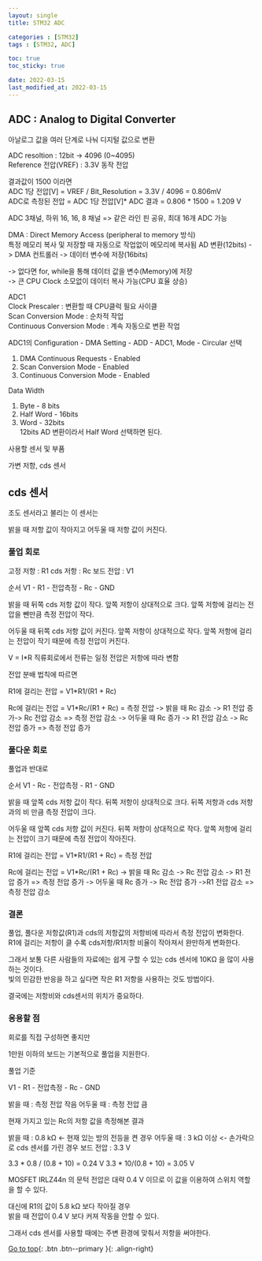 ```yaml
---
layout: single
title: STM32 ADC

categories : [STM32]
tags : [STM32, ADC]

toc: true
toc_sticky: true

date: 2022-03-15
last_modified_at: 2022-03-15
---
```


## ADC : Analog to Digital Converter

아날로그 값을 여러 단계로 나눠 디지털 값으로 변환


ADC resoltion : 12bit -> 4096 (0~4095)  
Reference 전압(VREF) : 3.3V 동작 전압  


결과값이 1500 이라면  
ADC 1당 전압[V] = VREF / Bit_Resolution = 3.3V / 4096 = 0.806mV  
ADC로 측정된 전압 = ADC 1당 전압[V]* ADC 결과 = 0.806 * 1500 = 1.209 V  


ADC 3채널, 하위 16, 16, 8 채널 => 같은 라인 핀 공유, 최대 16개 ADC 가능  

DMA : Direct Memory Access  (peripheral to memory 방식)   
특정 메모리 복사 및 저장할 때 자동으로 작업없이 메모리에 복사됨
AD 변환(12bits) -> DMA 컨트롤러 -> 데이터 변수에 저장(16bits)   

-> 없다면 for, while을 통해 데이터 값을 변수(Memory)에 저장  
-> 큰 CPU Clock 소모없이 데이터 복사 가능(CPU 효율 상승)  
  
ADC1  
Clock Prescaler : 변환할 때 CPU클럭 필요 사이클  
Scan Conversion Mode : 순차적 작업  
Continuous Conversion Mode : 계속 자동으로 변환 작업  
  
ADC1의 Configuration - DMA Setting - ADD - ADC1, 
Mode - Circular 선택  
1. DMA Continuous Requests    - Enabled  
2. Scan Conversion Mode       - Enabled  
3. Continuous Conversion Mode - Enabled  

Data Width 
1. Byte      - 8 bits  
2. Half Word - 16bits  
3. Word      - 32bits  
12bits AD 변환이라서 Half Word 선택하면 된다.  


사용할 센서 및 부품

가변 저항, cds 센서

## cds 센서

조도 센서라고 불리는 이 센서는 

밝을 때 저항 값이 작아지고 
어두울 때 저항 값이 커진다.


### 풀업 회로

고정 저항 : R1
cds 저항  : Rc
보드 전압 : V1

순서
V1 - R1 - 전압측정 - Rc - GND



밝을 때
뒤쪽 cds 저항 값이 작다.
앞쪽 저항이 상대적으로 크다.
앞쪽 저항에 걸리는 전압을 뺀만큼 측정 전압이 작다.


어두울 때
뒤쪽 cds 저항 값이 커진다.
앞쪽 저항이 상대적으로 작다.
앞쪽 저항에 걸리는 전압이 작기 때문에 측정 전압이 커진다.

V = I*R 
직류회로에서 전류는 일정
전압은 저항에 따라 변함

전압 분배 법칙에 따르면

R1에 걸리는 전압 = V1*R1/(R1 + Rc)

Rc에 걸리는 전압 = V1*Rc/(R1 + Rc) = 측정 전압
-> 밝을 때 Rc 감소 -> R1 전압 증가-> Rc 전압 감소 => 측정 전압 감소
-> 어두울 때 Rc 증가 -> R1 전압 감소 -> Rc 전압 증가 => 측정 전압 증가

### 풀다운 회로

풀업과 반대로

순서
V1 - Rc - 전압측정 - R1 - GND

밝을 때
앞쪽 cds 저항 값이 작다.
뒤쪽 저항이 상대적으로 크다.
뒤쪽 저항과 cds 저항과의 비 만큼 측정 전압이 크다.

어두울 때
앞쪽 cds 저항 값이 커진다.
뒤쪽 저항이 상대적으로 작다.
앞쪽 저항에 걸리는 전압이 크기 때문에 측정 전압이 작아진다.

R1에 걸리는 전압 = V1*R1/(R1 + Rc) = 측정 전압

Rc에 걸리는 전압 = V1*Rc/(R1 + Rc) 
-> 밝을 때 Rc 감소 -> Rc 전압 감소 -> R1 전압 증가 => 측정 전압 증가
-> 어두울 때 Rc 증가 -> Rc 전압 증가 ->R1 전압 감소 => 측정 전압 감소


### 결론

풀업, 풀다운 저항값(R1)과 cds의 저항값의 저항비에 따라서 측정 전압이 변화한다.  
R1에 걸리는 저항이 클 수록 cds저항/R1저항 비율이 작아져서 완만하게 변화한다.  

그래서 보통 다른 사람들의 자료에는 쉽게 구할 수 있는 cds 센서에 10KΩ 을 많이 사용하는 것이다.  
빛의 민감한 반응을 하고 싶다면 작은 R1 저항을 사용하는 것도 방법이다.

결국에는 저항비와 cds센서의 위치가 중요하다.

### 응용할 점

회로를 직접 구성하면 좋지만

1만원 이하의 보드는 기본적으로 풀업을 지원한다.

풀업 기준 

V1 - R1 - 전압측정 - Rc - GND

밝을 때 : 측정 전압 작음
어두울 때 : 측정 전압 큼

현재 가지고 있는 Rc의 저항 값을 측정해본 결과

밝을   때 : 0.8 kΩ     <- 현재 있는 방의 전등을 켠 경우
어두울 때 : 3 kΩ 이상   <- 손가락으로 cds 센서를 가린 경우
보드 전압 : 3.3 V

3.3 * 0.8 / (0.8 + 10) = 0.24 V
3.3 * 10/(0.8 + 10) = 3.05 V

MOSFET IRLZ44n 의 문턱 전압은 대략 0.4 V 이므로
이 값을 이용하여 스위치 역할을 할 수 있다.

대신에 R1의 값이 5.8 kΩ 보다 작아질 경우  
밝을 때 전압이 0.4 V 보다 커져 작동을 안할 수 있다.

그래서 cds 센서를 사용할 때에는 주변 환경에 맞춰서 저항을 써야한다.


[Go to top](#){: .btn .btn--primary }{: .align-right}
